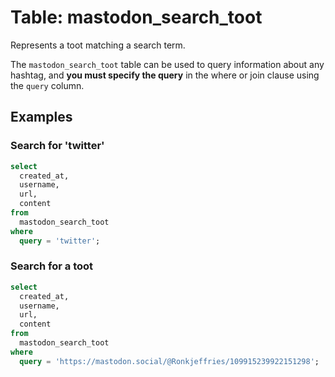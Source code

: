 # Table: mastodon_search_toot

Represents a toot matching a search term.

The `mastodon_search_toot` table can be used to query information about any hashtag, and **you must specify the query** in the where or join clause using the `query` column.

## Examples

### Search for 'twitter'

```sql
select
  created_at,
  username,
  url,
  content
from
  mastodon_search_toot
where
  query = 'twitter';
```

### Search for a toot

```sql
select
  created_at,
  username,
  url,
  content
from
  mastodon_search_toot
where
  query = 'https://mastodon.social/@Ronkjeffries/109915239922151298';
```
